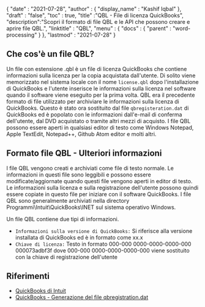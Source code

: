 {
  "date" : "2021-07-28",
  "author" : {
    "display_name" : "Kashif Iqbal"
},
  "draft" : "false",
  "toc" : true,
  "title" :"QBL - File di licenza QuickBooks",
  "description":"Scopri il formato di file QBL e le API che possono creare e aprire file QBL.",
  "linktitle" : "QBL",
  "menu" : {
    "docs" : {
      "parent" : "word-processing"
}
},
  "lastmod" : "2021-07-28"
}

## Che cos'è un file QBL?

Un file con estensione .qbl è un file di licenza QuickBooks che contiene informazioni sulla licenza per la copia acquistata dall'utente. Di solito viene memorizzato nel sistema locale con il nome `license.qbl` dopo l'installazione di QuickBooks e l'utente inserisce le informazioni sulla licenza nel software quando il software viene eseguito per la prima volta. QBL era il precedente formato di file utilizzato per archiviare le informazioni sulla licenza di QuickBooks. Questo è stato ora sostituito dal file `qbregisteration.dat` di QuickBooks ed è popolato con le informazioni dall'e-mail di conferma dell'utente, dal DVD acquistato o tramite altri mezzi di acquisto. I file QBL possono essere aperti in qualsiasi editor di testo come Windows Notepad, Apple TextEdit, Notepad++, Github Atom editor e molti altri.

## Formato file QBL - Ulteriori informazioni

I file QBL vengono creati e archiviati come file di testo normale. Le informazioni in questi file sono leggibili e possono essere modificate/aggiornate quando questi file vengono aperti in editor di testo. Le informazioni sulla licenza e sulla registrazione dell'utente possono quindi essere copiate in questo file per iniziare con il software QuickBooks. I file QBL sono generalmente archiviati nella directory Programmi\Intuit\QuickBooks\INET sul sistema operativo Windows.

Un file QBL contiene due tipi di informazioni.

* `Informazioni sulla versione di QuickBooks:` Si riferisce alla versione installata di QuickBooks ed è in formato come xx.x
* `Chiave di licenza:` Testo in formato 000-000 0000-0000-0000-000 000073adbf3f dove 000-000 0000-0000-0000-000 viene sostituito con la chiave di registrazione dell'utente

## Riferimenti

* [QuickBooks di Intuit](https://quickbooks.intuit.com/)
* [QuickBooks - Generazione del file qbregistration.dat](https://quickbooks.intuit.com/learn-support/en-us/help-article/license-information/create-create-qbregistration-dat-file/L7S5BwSst_US_en_US)

